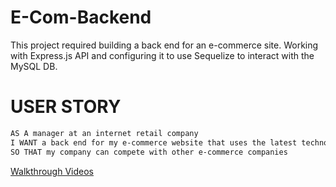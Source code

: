 # E-Com-Backend
This project required building a back end for an e-commerce site. Working with Express.js API and configuring it to use Sequelize to interact with the MySQL DB. 
# USER STORY 
```md
AS A manager at an internet retail company
I WANT a back end for my e-commerce website that uses the latest technologies
SO THAT my company can compete with other e-commerce companies
```
[Walkthrough Videos]()